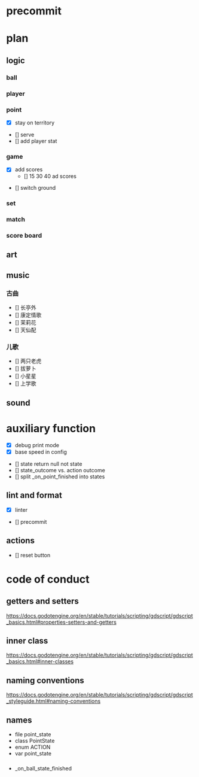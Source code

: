 # precommit

# plan
## logic
### ball
### player
### point
- [x] stay on territory
- [] serve
- [] add player stat

### game
- [x] add scores
	- [] 15 30 40 ad scores
- [] switch ground
### set
### match

### score board

## art

## music
### 古曲
- [] 长亭外
- [] 康定情歌
- [] 茉莉花
- [] 天仙配
### 儿歌
- [] 两只老虎
- [] 拔萝卜
- [] 小星星
- [] 上学歌
## sound

# auxiliary function
- [X] debug print mode
- [X] base speed in config
- [] state return null not state
- [] state_outcome vs. action outcome
- [] split _on_point_finished into states


## lint and format
- [x] linter
- [] precommit


## actions

- [] reset button

# code of conduct

## getters and setters
https://docs.godotengine.org/en/stable/tutorials/scripting/gdscript/gdscript_basics.html#properties-setters-and-getters
## inner class
https://docs.godotengine.org/en/stable/tutorials/scripting/gdscript/gdscript_basics.html#inner-classes
## naming conventions
https://docs.godotengine.org/en/stable/tutorials/scripting/gdscript/gdscript_styleguide.html#naming-conventions

## names
- file point_state
- class PointState
- enum ACTION
- var point_state

###
- _on_ball_state_finished